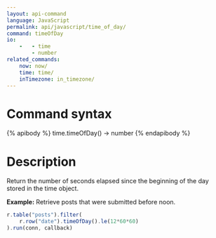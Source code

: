 ```yaml
---
layout: api-command 
language: JavaScript
permalink: api/javascript/time_of_day/
command: timeOfDay 
io:
    -   - time
        - number
related_commands:
    now: now/
    time: time/
    inTimezone: in_timezone/
---
```


# Command syntax #

{% apibody %}
time.timeOfDay() &rarr; number
{% endapibody %}

# Description #

Return the number of seconds elapsed since the beginning of the day stored in the time object.

__Example:__ Retrieve posts that were submitted before noon.

```js
r.table("posts").filter(
    r.row("date").timeOfDay().le(12*60*60)
).run(conn, callback)
```



